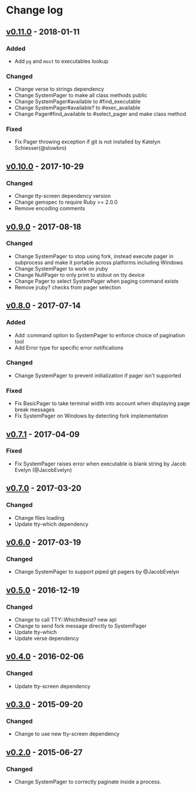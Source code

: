 # Change log

## [v0.11.0] - 2018-01-11

### Added
* Add `pg` and `most` to executables lookup

### Changed
* Change verse to strings dependency
* Change SystemPager to make all class methods public
* Change SystemPager#available to #find_executable
* Change SystemPager#available? to #exec_available
* Change Pager#find_available to #select_pager and make class method

### Fixed
* Fix Pager throwing exception if git is not installed by Katelyn Schiesser(@slowbro)

## [v0.10.0] - 2017-10-29

### Changed
* Change tty-screen dependency version
* Change gemspec to require Ruby >= 2.0.0
* Remove encoding comments

## [v0.9.0] - 2017-08-18

### Changed
* Change SystemPager to stop using fork, instead execute pager in subprocess
  and make it portable across platforms including Windows
* Change SystemPager to work on jruby
* Change NullPager to only print to stdout on tty device
* Change Pager to select SystemPager when paging command exists
* Remove jruby? checks from pager selection

## [v0.8.0] - 2017-07-14

### Added
* Add :command option to SystemPager to enforce choice of pagination tool
* Add Error type for specific error notifications

### Changed
* Change SystemPager to prevent initialization if pager isn't supported

### Fixed
* Fix BasicPager to take terminal width into account when displaying page break messages
* Fix SystemPager on Windows by detecting fork implementation

## [v0.7.1] - 2017-04-09

### Fixed
* Fix SystemPager raises error when executable is blank string by Jacob Evelyn (@JacobEvelyn)

## [v0.7.0] - 2017-03-20

### Changed
* Change files loading
* Update tty-which dependency

## [v0.6.0] - 2017-03-19

### Changed
* Change SystemPager to support piped git pagers by @JacobEvelyn

## [v0.5.0] - 2016-12-19

### Changed
* Change to call TTY::Which#exist? new api
* Change to send fork message directly to SystemPager
* Update tty-which
* Update verse dependency

## [v0.4.0] - 2016-02-06

### Changed
* Update tty-screen dependency

## [v0.3.0] - 2015-09-20

### Changed
* Change to use new tty-screen dependency

## [v0.2.0] - 2015-06-27

### Changed
* Change SystemPager to correctly paginate inside a process.

[v0.11.0]: https://github.com/piotrmurach/tty-pager/compare/v0.10.0...v0.11.0
[v0.10.0]: https://github.com/piotrmurach/tty-pager/compare/v0.9.0...v0.10.0
[v0.9.0]: https://github.com/piotrmurach/tty-pager/compare/v0.8.0...v0.9.0
[v0.8.0]: https://github.com/piotrmurach/tty-pager/compare/v0.7.1...v0.8.0
[v0.7.1]: https://github.com/piotrmurach/tty-pager/compare/v0.7.0...v0.7.1
[v0.7.0]: https://github.com/piotrmurach/tty-pager/compare/v0.6.0...v0.7.0
[v0.6.0]: https://github.com/piotrmurach/tty-pager/compare/v0.5.0...v0.6.0
[v0.5.0]: https://github.com/piotrmurach/tty-pager/compare/v0.4.0...v0.5.0
[v0.4.0]: https://github.com/piotrmurach/tty-pager/compare/v0.3.0...v0.4.0
[v0.3.0]: https://github.com/piotrmurach/tty-pager/compare/v0.2.0...v0.3.0
[v0.2.0]: https://github.com/piotrmurach/tty-pager/compare/v0.1.0...v0.2.0
[v0.1.0]: https://github.com/piotrmurach/tty-pager/compare/v0.1.0
